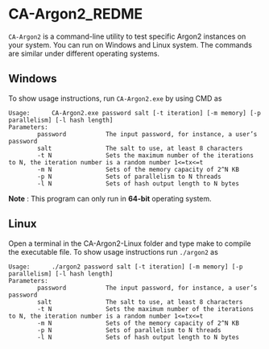 # CA-Argon2_REDME

`CA-Argon2` is a command-line utility to test specific Argon2 instances on your system. You can run on Windows and Linux system. The commands are similar under different operating systems.

## Windows

To show usage instructions, run `CA-Argon2.exe` by using CMD as

```
Usage:      CA-Argon2.exe password salt [-t iteration] [-m memory] [-p parallelism] [-l hash length]
Parameters:
        password	       The input password, for instance, a user’s password
        salt               The salt to use, at least 8 characters
        -t N	           Sets the maximum number of the iterations to N, the iteration number is a random number 1<=tx<=t
        -m N	           Sets of the memory capacity of 2^N KB
        -p N	           Sets of parallelism to N threads 
        -l N 	           Sets of hash output length to N bytes
```

**Note** : This program can only run in **64-bit** operating system.

## Linux

Open a terminal in the CA-Argon2-Linux folder and type make to compile the executable file. To show usage instructions run `./argon2` as

```
Usage:      ./argon2 password salt [-t iteration] [-m memory] [-p parallelism] [-l hash length]
Parameters:
        password	       The input password, for instance, a user’s password
        salt               The salt to use, at least 8 characters
        -t N	           Sets the maximum number of the iterations to N, the iteration number is a random number 1<=tx<=t
        -m N	           Sets of the memory capacity of 2^N KB
        -p N	           Sets of parallelism to N threads 
        -l N 	           Sets of hash output length to N bytes
```

